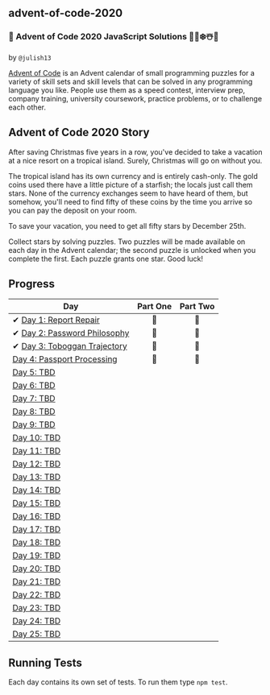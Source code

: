 ## advent-of-code-2020

### 🎄 Advent of Code 2020 JavaScript Solutions 🎅🌟❄️☃️🎁

by `@julish13`

[Advent of Code](https://adventofcode.com/2020) is an Advent calendar of small programming puzzles for a variety of skill sets and skill levels that can be solved in any programming language you like. People use them as a speed contest, interview prep, company training, university coursework, practice problems, or to challenge each other.

## Advent of Code 2020 Story

After saving Christmas five years in a row, you've decided to take a vacation at a nice resort on a tropical island. Surely, Christmas will go on without you.

The tropical island has its own currency and is entirely cash-only. The gold coins used there have a little picture of a starfish; the locals just call them stars. None of the currency exchanges seem to have heard of them, but somehow, you'll need to find fifty of these coins by the time you arrive so you can pay the deposit on your room.

To save your vacation, you need to get all fifty stars by December 25th.

Collect stars by solving puzzles. Two puzzles will be made available on each day in the Advent calendar; the second puzzle is unlocked when you complete the first. Each puzzle grants one star. Good luck!

## Progress

| Day                                                                                             | Part One | Part Two |
| ----------------------------------------------------------------------------------------------- | :------: | :------: |
| ✔ [Day 1: Report Repair](https://github.com/julish13/advent-of-code-2020/tree/main/day-1)       |    🌟    |    🌟    |
| ✔ [Day 2: Password Philosophy](https://github.com/julish13/advent-of-code-2020/tree/main/day-2) |    🌟    |    🌟    |
| ✔ [Day 3: Toboggan Trajectory](https://github.com/julish13/advent-of-code-2020/tree/main/day-3) |    🌟    |    🌟    |
| [Day 4: Passport Processing](https://github.com/julish13/advent-of-code-2020/tree/main/day-4)   |    🌟    |    🌟    |
| [Day 5: TBD]()                                                                                  |          |          |
| [Day 6: TBD]()                                                                                  |          |          |
| [Day 7: TBD]()                                                                                  |          |          |
| [Day 8: TBD]()                                                                                  |          |          |
| [Day 9: TBD]()                                                                                  |          |          |
| [Day 10: TBD]()                                                                                 |          |          |
| [Day 11: TBD]()                                                                                 |          |          |
| [Day 12: TBD]()                                                                                 |          |          |
| [Day 13: TBD]()                                                                                 |          |          |
| [Day 14: TBD]()                                                                                 |          |          |
| [Day 15: TBD]()                                                                                 |          |          |
| [Day 16: TBD]()                                                                                 |          |          |
| [Day 17: TBD]()                                                                                 |          |          |
| [Day 18: TBD]()                                                                                 |          |          |
| [Day 19: TBD]()                                                                                 |          |          |
| [Day 20: TBD]()                                                                                 |          |          |
| [Day 21: TBD]()                                                                                 |          |          |
| [Day 22: TBD]()                                                                                 |          |          |
| [Day 23: TBD]()                                                                                 |          |          |
| [Day 24: TBD]()                                                                                 |          |          |
| [Day 25: TBD]()                                                                                 |          |          |

## Running Tests

Each day contains its own set of tests. To run them type `npm test`.
